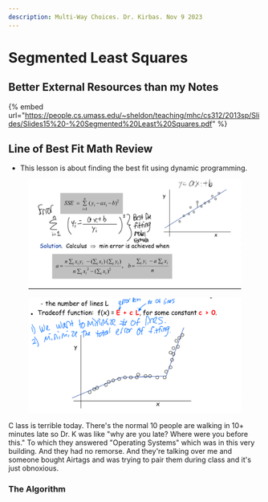 ```yaml
---
description: Multi-Way Choices. Dr. Kirbas. Nov 9 2023
---
```


# Segmented Least Squares

## Better External Resources than my Notes

{% embed url="https://people.cs.umass.edu/~sheldon/teaching/mhc/cs312/2013sp/Slides/Slides15%20-%20Segmented%20Least%20Squares.pdf" %}

##

## Line of Best Fit Math Review

* This lesson is about finding the best fit using dynamic programming.

<figure><img src="../../../.gitbook/assets/image (1) (1) (1) (1) (1) (1) (1) (1) (1) (1) (1) (1) (1) (1) (1) (1) (1) (1) (1) (1) (1) (1).png" alt=""><figcaption></figcaption></figure>

<figure><img src="../../../.gitbook/assets/image (1) (1) (1) (1) (1) (1) (1) (1) (1) (1) (1) (1) (1) (1) (1) (1) (1) (1) (1) (1) (1).png" alt=""><figcaption></figcaption></figure>

C lass is terrible today. There's the normal 10 people are walking in 10+ minutes late so Dr. K was like "why are you late? Where were you before this." To which they answered "Operating Systems" which was in this very building. And they had no remorse. And they're talking over me and someone bought Airtags and was trying to pair them during class and it's just obnoxious.&#x20;

### The Algorithm



